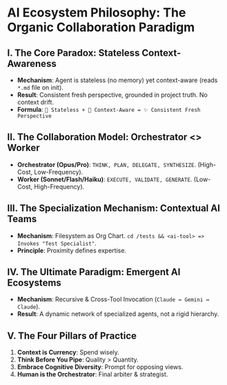 # AI Ecosystem Philosophy: The Organic Collaboration Paradigm

## I. The Core Paradox: Stateless Context-Awareness
- **Mechanism**: Agent is stateless (no memory) yet context-aware (reads `*.md` file on init).
- **Result**: Consistent fresh perspective, grounded in project truth. No context drift.
- **Formula**: `🧠 Stateless + 📜 Context-Aware = ✨ Consistent Fresh Perspective`

## II. The Collaboration Model: Orchestrator <> Worker
- **Orchestrator (Opus/Pro)**: `THINK, PLAN, DELEGATE, SYNTHESIZE`. (High-Cost, Low-Frequency).
- **Worker (Sonnet/Flash/Haiku)**: `EXECUTE, VALIDATE, GENERATE`. (Low-Cost, High-Frequency).

## III. The Specialization Mechanism: Contextual AI Teams
- **Mechanism**: Filesystem as Org Chart. `cd /tests && <ai-tool> => Invokes "Test Specialist"`.
- **Principle**: Proximity defines expertise.

## IV. The Ultimate Paradigm: Emergent AI Ecosystems
- **Mechanism**: Recursive & Cross-Tool Invocation (`Claude ↔️ Gemini ↔️ Claude`).
- **Result**: A dynamic network of specialized agents, not a rigid hierarchy.

## V. The Four Pillars of Practice
1.  **Context is Currency**: Spend wisely.
2.  **Think Before You Pipe**: Quality > Quantity.
3.  **Embrace Cognitive Diversity**: Prompt for opposing views.
4.  **Human is the Orchestrator**: Final arbiter & strategist.
